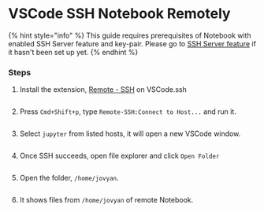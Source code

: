 # VSCode SSH Notebook Remotely

{% hint style="info" %}
This guide requires prerequisites of Notebook with enabled SSH Server feature and key-pair. Please go to [SSH Server feature](./#enable-ssh-server) if it hasn't been set up yet.
{% endhint %}

### Steps

1.  Install the extension, [Remote - SSH](https://marketplace.visualstudio.com/items?itemName=ms-vscode-remote.remote-ssh) on VSCode.ssh

    <figure><img src="../../../../.gitbook/assets/ssh-remote-ext.png" alt=""><figcaption></figcaption></figure>
2.  Press `Cmd+Shift+p`, type `Remote-SSH:Connect to Host...` and run it.

    <figure><img src="../../../../.gitbook/assets/ssh-remote-cmd.png" alt=""><figcaption></figcaption></figure>
3.  Select `jupyter` from listed hosts, it will open a new VSCode window.

    <figure><img src="../../../../.gitbook/assets/ssh-remote-host.png" alt=""><figcaption></figcaption></figure>
4.  Once SSH succeeds, open file explorer and click `Open Folder`

    <figure><img src="../../../../.gitbook/assets/ssh-remote-folder.png" alt=""><figcaption></figcaption></figure>
5.  Open the folder, `/home/jovyan`.

    <figure><img src="../../../../.gitbook/assets/ssh-remote-jovyan.png" alt=""><figcaption></figcaption></figure>
6.  It shows files from `/home/jovyan` of remote Notebook.

    <figure><img src="../../../../.gitbook/assets/ssh-remote-files.png" alt=""><figcaption></figcaption></figure>
